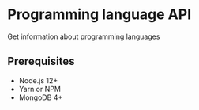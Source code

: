 # Programming language API

Get information about programming languages

## Prerequisites
- Node.js 12+
- Yarn or NPM
- MongoDB 4+

